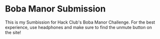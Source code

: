 # Boba Manor Submission
This is my Sumbission for Hack Club's Boba Manor Challenge. For the best experience, use headphones and make sure to find the unmute button on the site!
